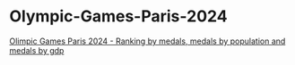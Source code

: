 # Olympic-Games-Paris-2024

[Olimpic Games Paris 2024 - Ranking by medals, medals by population and medals by gdp](https://docs.google.com/spreadsheets/d/1qeSxbr9Fsi52r2WvRqC8Xyw294QLT_w-lZK7gy9fAE8/edit?gid=0#gid=0)

